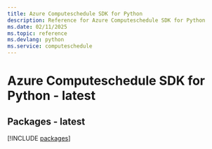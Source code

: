 ```yaml
---
title: Azure Computeschedule SDK for Python
description: Reference for Azure Computeschedule SDK for Python
ms.date: 02/11/2025
ms.topic: reference
ms.devlang: python
ms.service: computeschedule
---
```

# Azure Computeschedule SDK for Python - latest
## Packages - latest
[!INCLUDE [packages](computeschedule-index.md)]